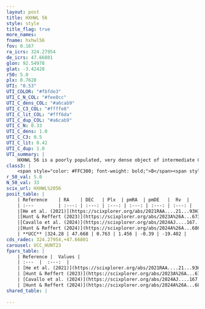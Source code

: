 ```yaml
---
layout: post
title: HXHWL 56
style: style
title_flag: true
more_names: 
fname: hxhwl56
fov: 0.167
ra_icrs: 324.27954
de_icrs: 47.66801
glon: 92.54978
glat: -3.42428
r50: 5.0
plx: 0.7628
UTI: "0.53"
UTI_COLOR: "#fbfde3"
UTI_C_N_COL: "#fee8cc"
UTI_C_dens_COL: "#a6cab9"
UTI_C_C3_COL: "#ffffe8"
UTI_C_lit_COL: "#fff6da"
UTI_C_dup_COL: "#a6cab9"
UTI_C_N: 0.33
UTI_C_dens: 1.0
UTI_C_C3: 0.5
UTI_C_lit: 0.42
UTI_C_dup: 1.0
UTI_summary: |
    HXHWL 56 is a poorly populated, very dense object of intermediate C3 quality. It is poorly studied in the literature.
class3: |
    <span style="color: #FFC300; font-weight: bold;">B</span><span style="color: #FFC300; font-weight: bold;">B</span>
r_50_val: 5.0
N_50_val: 33
scix_url: HXHWL%2056
posit_table: |
    | Reference    | RA    | DEC   | Plx  | pmRA  | pmDE   |  Rv  |
    | :---         | :---: | :---: | :---: | :---: | :---: | :---: |
    |[He et al. (2021)](https://scixplorer.org/abs/2021RAA....21...93H) | 324.299 | 47.658 | 0.78 | 1.44 | -0.35 | -- |
    |[Hunt & Reffert (2023)](https://scixplorer.org/abs/2023A%26A...673A.114H) | 324.303 | 47.652 | 0.76 | 1.434 | -0.372 | -19.423 |
    |[Cavallo et al. (2024)](https://scixplorer.org/abs/2024AJ....167...12C) | 324.3 | 47.668 | 0.759 | -- | -- | -- |
    |[Hunt & Reffert (2024)](https://scixplorer.org/abs/2024A%26A...686A..42H) | 324.303 | 47.652 | 0.76 | 1.434 | -0.372 | -19.423 |
    | **UCC** |324.28 | 47.668 | 0.763 | 1.456 | -0.39 | -19.402 | 
cds_radec: 324.27954,+47.66801
carousel: UCC_HUNT23
fpars_table: |
    | Reference |  Values |
    | :---  |  :---:  |
    | [He et al. (2021)](https://scixplorer.org/abs/2021RAA....21...93H) | `AG=0.9, m-M=10.6, logAge=7.9, Z=0.027` |
    | [Hunt & Reffert (2023)](https://scixplorer.org/abs/2023A%26A...673A.114H) | `AV50=0.972, diffAV50=0.552, MOD50=10.489, logAge50=7.775` |
    | [Cavallo et al. (2024)](https://scixplorer.org/abs/2024AJ....167...12C) | `AV50=0.92, dMod50=10.58, logAge50=7.87, [Fe/H]50=0.23` |
    | [Hunt & Reffert (2024)](https://scixplorer.org/abs/2024A%26A...686A..42H) | `MassJ=142.347` |
shared_table: |
    
---
```

